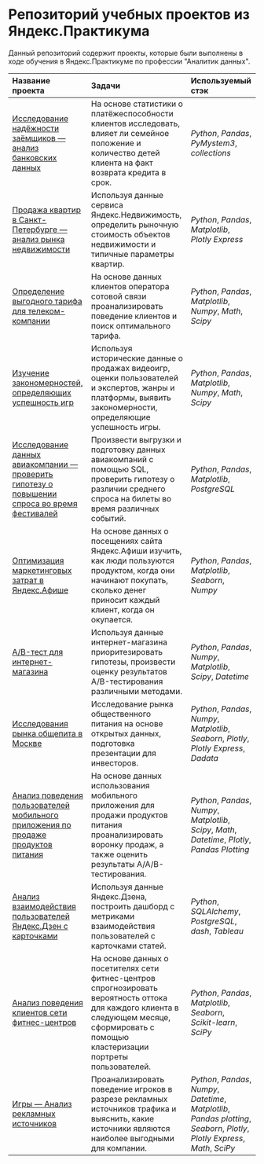# Репозиторий учебных проектов из Яндекс.Практикума

Данный репозиторий содержит проекты, которые были выполнены в ходе обучения в Яндекс.Практикуме по профессии "Аналитик данных".

| Название проекта | Задачи | Используемый стэк | 
| :---------------------- | :---------------------- | :---------------------- |
| [Исследование надёжности заёмщиков — анализ банковских данных](bank) | На основе статистики о платёжеспособности клиентов исследовать, влияет ли семейное положение и количество детей клиента на факт возврата кредита в срок. | *Python*, *Pandas*, *PyMystem3*, *collections* |
| [Продажа квартир в Санкт-Петербурге — анализ рынка недвижимости](real-estate) | Используя данные сервиса Яндекс.Недвижимость, определить рыночную стоимость объектов недвижимости и типичные параметры квартир. | *Python*, *Pandas*, *Matplotlib*, *Plotly Express* |
| [Определение выгодного тарифа для телеком-компании](telecom) | На основе данных клиентов оператора сотовой связи проанализировать поведение клиентов и поиск оптимального тарифа. | *Python*, *Pandas*, *Matplotlib*, *Numpy*, *Math*, *Scipy* |
| [Изучение закономерностей, определяющих успешность игр](games-retail) | Используя исторические данные о продажах видеоигр, оценки пользователей и экспертов, жанры и платформы, выявить закономерности, определяющие успешность игры. | *Python*, *Pandas*, *Matplotlib*, *Numpy*, *Math*, *Scipy* |
| [Исследование данных авиакомпании — проверить гипотезу о повышении спроса во время фестивалей](airline) | Произвести выгрузки и подготовку данных авиакомпаний с помощью SQL, проверить гипотезу о различии среднего спроса на билеты во время различных событий. | *Python*, *Pandas*, *Matplotlib*, *PostgreSQL* |
| [Оптимизация маркетинговых затрат в Яндекс.Афише](yandex-afisha) | На основе данных о посещениях сайта Яндекс.Афиши изучить, как люди пользуются продуктом, когда они начинают покупать, сколько денег приносит каждый клиент, когда он окупается. | *Python*, *Pandas*, *Matplotlib*, *Seaborn*, *Numpy* |
| [A/B-тест для интернет-магазина](AB-test) | Используя данные интернет-магазина приоритезировать гипотезы, произвести оценку результатов A/B-тестирования различными методами. | *Python*, *Pandas*, *Numpy*, *Matplotlib*, *Scipy*, *Datetime*  |
| [Исследования рынка общепита в Москве](cafe) | Исследование рынка общественного питания на основе открытых данных, подготовка презентации для инвесторов. | *Python*, *Pandas*, *Numpy*, *Matplotlib*, *Seaborn*, *Plotly*, *Plotly Express*, *Dadata* |
| [Анализ поведения пользователей мобильного приложения по продаже продуктов питания](mobile-app) | На основе данных использования мобильного приложения для продажи продуктов питания проанализировать воронку продаж, а также оценить результаты A/A/B-тестирования. | *Python*, *Pandas*, *Numpy*, *Matplotlib*, *Scipy*, *Math*, *Datetime*, *Plotly*, *Pandas Plotting* |
| [Анализ взаимодействия пользователей Яндекс.Дзен с карточками](yandex-zen) | Используя данные Яндекс.Дзена, построить дашборд с метриками взаимодействия пользователей с карточками статей. | *Python*, *SQLAlchemy*, *PostgreSQL*, *dash*, *Tableau* |
| [Анализ поведения клиентов сети фитнес-центров](gym) | На основе данных о посетителях сети фитнес-центров спрогнозировать вероятность оттока для каждого клиента в следующем месяце, сформировать с помощью кластеризации портреты пользователей. | *Python*, *Pandas*, *Matplotlib*, *Seaborn*, *Scikit-learn*, *SciPy*  |
| [Игры — Анализ рекламных источников](games-mobile) | Проанализировать поведение игроков в разрезе рекламных источников трафика и выяснить, какие источники являются наиболее выгодными для компании. | *Python*, *Pandas*, *Numpy*, *Datetime*, *Matplotlib*, *Pandas plotting*, *Seaborn*, *Plotly*, *Plotly Express*, *Math*, *SciPy*  |
